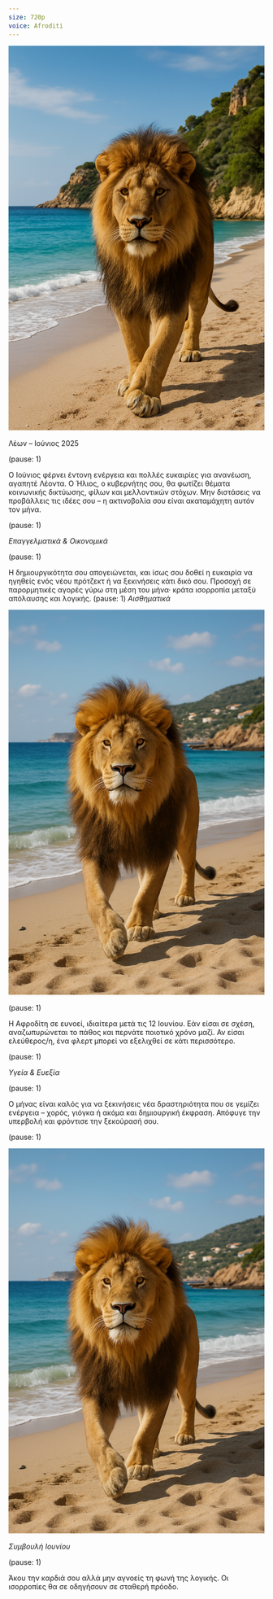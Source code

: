 ```yaml
---
size: 720p
voice: Afroditi
---
```

![right pan](lion.png)

Λέων – Ιούνιος 2025

(pause: 1)

Ο Ιούνιος φέρνει έντονη ενέργεια και πολλές ευκαιρίες για ανανέωση, αγαπητέ Λέοντα. Ο Ήλιος, ο κυβερνήτης σου, θα φωτίζει θέματα κοινωνικής δικτύωσης, φίλων και μελλοντικών στόχων. Μην διστάσεις να προβάλλεις τις ιδέες σου – η ακτινοβολία σου είναι ακαταμάχητη αυτόν τον μήνα.

(pause: 1)

_Επαγγελματικά & Οικονομικά_

(pause: 1)

Η δημιουργικότητα σου απογειώνεται, και ίσως σου δοθεί η ευκαιρία να ηγηθείς ενός νέου πρότζεκτ ή να ξεκινήσεις κάτι δικό σου. Προσοχή σε παρορμητικές αγορές γύρω στη μέση του μήνα· κράτα ισορροπία μεταξύ απόλαυσης και λογικής.
(pause: 1)
_Αισθηματικά_

![left pan](lion2.png)

(pause: 1)

Η Αφροδίτη σε ευνοεί, ιδιαίτερα μετά τις 12 Ιουνίου. Εάν είσαι σε σχέση, αναζωπυρώνεται το πάθος και περνάτε ποιοτικό χρόνο μαζί. Αν είσαι ελεύθερος/η, ένα φλερτ μπορεί να εξελιχθεί σε κάτι περισσότερο.

(pause: 1)

_Υγεία & Ευεξία_

(pause: 1)

Ο μήνας είναι καλός για να ξεκινήσεις νέα δραστηριότητα που σε γεμίζει ενέργεια – χορός, γιόγκα ή ακόμα και δημιουργική έκφραση. Απόφυγε την υπερβολή και φρόντισε την ξεκούρασή σου.

(pause: 1)

![top pan](lion2.png)

_Συμβουλή Ιουνίου_

(pause: 1)

Άκου την καρδιά σου αλλά μην αγνοείς τη φωνή της λογικής. Οι ισορροπίες θα σε οδηγήσουν σε σταθερή πρόοδο.





